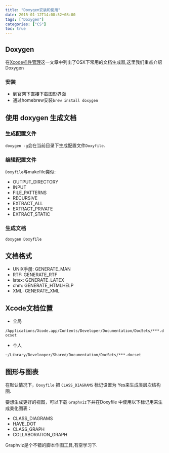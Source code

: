 ```yaml
---
title: "Doxygen安装和使用"
date: 2015-01-12T14:08:52+08:00
tags: ["Doxygen"]
categories: ["CS"]
toc: true
---
```


## Doxygen
在[Xcode插件管理](/post/osx/Xcode插件管理)这一文章中列出了OSX下常用的文档生成器,这里我们重点介绍Doxygen
### 安装
* 到官网下直接下载图形界面
* 通过homebrew安装`brew install doxygen`

## 使用 doxygen 生成文档
### 生成配置文件
`doxygen -g`会在当前目录下生成配置文件`Doxyfile`.

### 编辑配置文件
`Doxyfile`与makefile类似:

* OUTPUT_DIRECTORY
* INPUT
* FILE_PATTERNS
* RECURSIVE
* EXTRACT_ALL
* EXTRACT_PRIVATE
* EXTRACT_STATIC

### 生成文档
`doxygen Doxyfile`

## 文档格式
* UNIX手册: GENERATE_MAN
* RTF: GENERATE_RTF
* latex: GENERATE_LATEX
* chm: GENERATE_HTMLHELP
* XML: GENERATE_XML

## Xcode文档位置
* 全局

`/Applications/Xcode.app/Contents/Developer/Documentation/DocSets/***.docset`

* 个人

`~/Library/Develooper/Shared/Documentation/DocSets/***.docset`

## 图形与图表
在默认情况下，`Doxyfile` 把 `CLASS_DIAGRAMS` 标记设置为 Yes来生成类层次结构图.

要想生成更好的视图，可以下载 `Graphviz`下并在Doxyfile 中使用以下标记用来生成美化图表：

* CLASS_DIAGRAMS
* HAVE_DOT
* CLASS_GRAPH
* COLLABORATION_GRAPH

Graphviz是个不错的脚本作图工具,有空学习下.